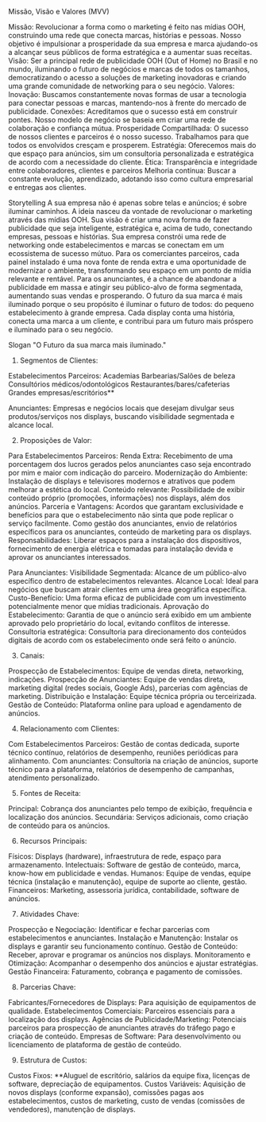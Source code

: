 Missão, Visão e Valores (MVV)

Missão: Revolucionar a forma como o marketing é feito nas mídias OOH, construindo uma rede que conecta marcas, histórias e pessoas. Nosso objetivo é impulsionar a prosperidade da sua empresa e marca ajudando-os a alcançar seus públicos de forma estratégica e a aumentar suas receitas.
Visão: Ser a principal rede de publicidade OOH (Out of Home) no Brasil e no mundo, iluminando o futuro de negócios e marcas de todos os tamanhos, democratizando o acesso a soluções de marketing inovadoras e criando uma grande comunidade de networking para o seu negócio.
Valores:
Inovação: Buscamos constantemente novas formas de usar a tecnologia para conectar pessoas e marcas, mantendo-nos à frente do mercado de publicidade.
Conexões: Acreditamos que o sucesso está em construir pontes. Nosso modelo de negócio se baseia em criar uma rede de colaboração e confiança mútua.
Prosperidade Compartilhada: O sucesso de nossos clientes e parceiros é o nosso sucesso. Trabalhamos para que todos os envolvidos cresçam e prosperem.
Estratégia: Oferecemos mais do que espaço para anúncios, sim um consultoria personalizada e estratégica de acordo com a necessidade do cliente.
Ética: Transparência e integridade entre colaboradores, clientes e parceiros
Melhoria contínua: Buscar a constante evolução, aprendizado, adotando isso como cultura empresarial e entregas aos clientes. 

Storytelling
A sua empresa não é apenas sobre telas e anúncios; é sobre iluminar caminhos. A ideia nasceu da vontade de revolucionar o marketing através das mídias OOH. Sua visão é criar uma nova forma de fazer publicidade que seja inteligente, estratégica e, acima de tudo, conectando empresas, pessoas e histórias.
Sua empresa constrói uma rede de networking onde estabelecimentos e marcas se conectam em um ecossistema de sucesso mútuo. Para os comerciantes parceiros, cada painel instalado é uma nova fonte de renda extra e uma oportunidade de modernizar o ambiente, transformando seu espaço em um ponto de mídia relevante e rentável. Para os anunciantes, é a chance de abandonar a publicidade em massa e atingir seu público-alvo de forma segmentada, aumentando suas vendas e prosperando.
O futuro da sua marca é mais iluminado porque o seu propósito é iluminar o futuro de todos: do pequeno estabelecimento à grande empresa. Cada display conta uma história, conecta uma marca a um cliente, e contribui para um futuro mais próspero e iluminado para o seu negócio.

Slogan
"O Futuro da sua marca mais iluminado."

1. Segmentos de Clientes:

Estabelecimentos Parceiros: 
Academias
Barbearias/Salões de beleza
Consultórios médicos/odontológicos
Restaurantes/bares/cafeterias
Grandes empresas/escritórios** 

Anunciantes: 
Empresas e negócios locais que desejam divulgar seus produtos/serviços nos displays, buscando visibilidade segmentada e alcance local.

2. Proposições de Valor:

Para Estabelecimentos Parceiros:
Renda Extra: Recebimento de uma porcentagem dos lucros gerados pelos anunciantes caso seja encontrado por mim e maior com indicação do parceiro.
Modernização do Ambiente: Instalação de displays e televisores modernos e atrativos que podem melhorar a estética do local.
Conteúdo relevante: Possibilidade de exibir conteúdo próprio (promoções, informações) nos displays, além dos anúncios.
Parceria e Vantagens: Acordos que garantam exclusividade e benefícios para que o estabelecimento não sinta que pode replicar o serviço facilmente. Como gestão dos anunciantes, envio de relatórios específicos para os anunciantes, conteúdo de marketing para os displays.
Responsabilidades: Liberar espaços para a instalação dos dispositivos, fornecimento de energia elétrica e tomadas para instalação devida e aprovar os anunciantes interessados.

Para Anunciantes:
Visibilidade Segmentada: Alcance de um público-alvo específico dentro de estabelecimentos relevantes.
Alcance Local: Ideal para negócios que buscam atrair clientes em uma área geográfica específica.
Custo-Benefício: Uma forma eficaz de publicidade com um investimento potencialmente menor que mídias tradicionais.
Aprovação do Estabelecimento: Garantia de que o anúncio será exibido em um ambiente aprovado pelo proprietário do local, evitando conflitos de interesse.
Consultoria estratégica: Consultoria para direcionamento dos conteúdos digitais de acordo com os estabelecimento onde será feito o anúncio.

3. Canais:

Prospecção de Estabelecimentos: Equipe de vendas direta, networking, indicações.
Prospecção de Anunciantes: Equipe de vendas direta, marketing digital (redes sociais, Google Ads), parcerias com agências de marketing.
Distribuição e Instalação: Equipe técnica própria ou terceirizada.
Gestão de Conteúdo: Plataforma online para upload e agendamento de anúncios.

4. Relacionamento com Clientes:

Com Estabelecimentos Parceiros: Gestão de contas dedicada, suporte técnico contínuo, relatórios de desempenho, reuniões periódicas para alinhamento.
Com anunciantes: Consultoria na criação de anúncios, suporte técnico para a plataforma, relatórios de desempenho de campanhas, atendimento personalizado.

5. Fontes de Receita:

Principal: Cobrança dos anunciantes pelo tempo de exibição, frequência e localização dos anúncios. 
Secundária: Serviços adicionais, como criação de conteúdo para os anúncios.

6. Recursos Principais:

Físicos: Displays (hardware), infraestrutura de rede, espaço para armazenamento.
Intelectuais: Software de gestão de conteúdo, marca, know-how em publicidade e vendas.
Humanos: Equipe de vendas, equipe técnica (instalação e manutenção), equipe de suporte ao cliente, gestão.
Financeiros: Marketing, assessoria jurídica, contabilidade, software de anúncios.

7. Atividades Chave:

Prospecção e Negociação: Identificar e fechar parcerias com estabelecimentos e anunciantes.
Instalação e Manutenção: Instalar os displays e garantir seu funcionamento contínuo.
Gestão de Conteúdo: Receber, aprovar e programar os anúncios nos displays.
Monitoramento e Otimização: Acompanhar o desempenho dos anúncios e ajustar estratégias.
Gestão Financeira: Faturamento, cobrança e pagamento de comissões.

8. Parcerias Chave:

Fabricantes/Fornecedores de Displays: Para aquisição de equipamentos de qualidade.
Estabelecimentos Comerciais: Parceiros essenciais para a localização dos displays.
Agências de Publicidade/Marketing: Potenciais parceiros para prospecção de anunciantes através do tráfego pago e criação de conteúdo.
Empresas de Software: Para desenvolvimento ou licenciamento de plataforma de gestão de conteúdo.

9. Estrutura de Custos:

Custos Fixos: **Aluguel de escritório, salários da equipe fixa, licenças de software, depreciação de equipamentos.
Custos Variáveis: Aquisição de novos displays (conforme expansão), comissões pagas aos estabelecimentos, custos de marketing, custo de vendas (comissões de vendedores), manutenção de displays.
